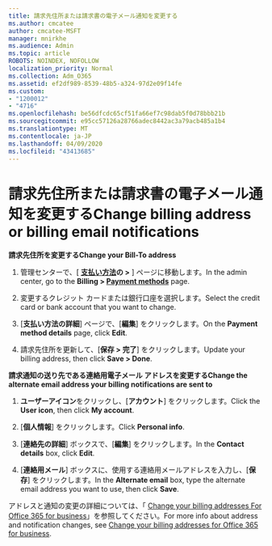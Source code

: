```yaml
---
title: 請求先住所または請求書の電子メール通知を変更する
ms.author: cmcatee
author: cmcatee-MSFT
manager: mnirkhe
ms.audience: Admin
ms.topic: article
ROBOTS: NOINDEX, NOFOLLOW
localization_priority: Normal
ms.collection: Adm_O365
ms.assetid: ef2df989-8539-48b5-a324-97d2e09f14fe
ms.custom:
- "1200012"
- "4716"
ms.openlocfilehash: be56dfcdc65cf51fa66ef7c98dab5f0d78bbb21b
ms.sourcegitcommit: e95cc57126a28766adec8442ac3a79acb485a1b4
ms.translationtype: MT
ms.contentlocale: ja-JP
ms.lasthandoff: 04/09/2020
ms.locfileid: "43413685"
---
```

# <a name="change-billing-address-or-billing-email-notifications"></a><span data-ttu-id="4f068-102">請求先住所または請求書の電子メール通知を変更する</span><span class="sxs-lookup"><span data-stu-id="4f068-102">Change billing address or billing email notifications</span></span>

<span data-ttu-id="4f068-103">**請求先住所を変更する**</span><span class="sxs-lookup"><span data-stu-id="4f068-103">**Change your Bill-To address**</span></span>

1. <span data-ttu-id="4f068-104">管理センターで、[ **[支払い方法](https://go.microsoft.com/fwlink/p/?linkid=2018806)の >** ] ページに移動します。</span><span class="sxs-lookup"><span data-stu-id="4f068-104">In the admin center, go to the **Billing > [Payment methods](https://go.microsoft.com/fwlink/p/?linkid=2018806)** page.</span></span>

2. <span data-ttu-id="4f068-105">変更するクレジット カードまたは銀行口座を選択します。</span><span class="sxs-lookup"><span data-stu-id="4f068-105">Select the credit card or bank account that you want to change.</span></span>

3. <span data-ttu-id="4f068-106">[**支払い方法の詳細**] ページで、[**編集**] をクリックします。</span><span class="sxs-lookup"><span data-stu-id="4f068-106">On the **Payment method details** page, click **Edit**.</span></span>

4. <span data-ttu-id="4f068-107">請求先住所を更新して、[**保存 > 完了**] をクリックします。</span><span class="sxs-lookup"><span data-stu-id="4f068-107">Update your billing address, then click **Save > Done**.</span></span>

<span data-ttu-id="4f068-108">**請求通知の送り先である連絡用電子メール アドレスを変更する**</span><span class="sxs-lookup"><span data-stu-id="4f068-108">**Change the alternate email address your billing notifications are sent to**</span></span> 

1. <span data-ttu-id="4f068-109">**ユーザーアイコン**をクリックし、[**アカウント**] をクリックします。</span><span class="sxs-lookup"><span data-stu-id="4f068-109">Click the **User icon**, then click **My account**.</span></span>

2. <span data-ttu-id="4f068-110">[**個人情報**] をクリックします。</span><span class="sxs-lookup"><span data-stu-id="4f068-110">Click **Personal info**.</span></span>

3. <span data-ttu-id="4f068-111">[**連絡先の詳細**] ボックスで、[**編集**] をクリックします。</span><span class="sxs-lookup"><span data-stu-id="4f068-111">In the **Contact details** box, click **Edit**.</span></span>

4. <span data-ttu-id="4f068-112">[**連絡用メール**] ボックスに、使用する連絡用メールアドレスを入力し、[**保存**] をクリックします。</span><span class="sxs-lookup"><span data-stu-id="4f068-112">In the **Alternate email** box, type the alternate email address you want to use, then click **Save**.</span></span>

<span data-ttu-id="4f068-113">アドレスと通知の変更の詳細については、「 [Change your billing addresses For Office 365 for business](https://docs.microsoft.com/microsoft-365/commerce/billing-and-payments/change-your-billing-addresses?view=o365-worldwide)」を参照してください。</span><span class="sxs-lookup"><span data-stu-id="4f068-113">For more info about address and notification changes, see [Change your billing addresses for Office 365 for business](https://docs.microsoft.com/microsoft-365/commerce/billing-and-payments/change-your-billing-addresses?view=o365-worldwide).</span></span>
